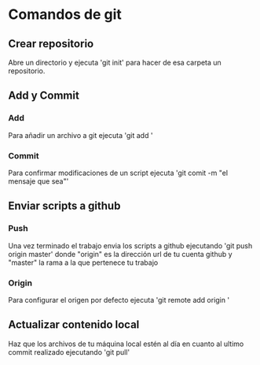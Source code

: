 # Comandos de git
## Crear repositorio
Abre un directorio y ejecuta 'git init' para hacer de esa carpeta un repositorio.
## Add y Commit
### Add
Para añadir un archivo a git ejecuta 'git add <el archivo que sea>'
### Commit
Para confirmar modificaciones de un script ejecuta 'git comit -m "el mensaje que sea"'
## Enviar scripts a github
### Push
Una vez terminado el trabajo envia los scripts a github ejecutando 'git push origin master' donde "origin" es la dirección url de tu cuenta github y "master" la rama a la que pertenece tu trabajo
### Origin
Para configurar el origen por defecto ejecuta 'git remote add origin <la url del servidor>'
## Actualizar contenido local
Haz que los archivos de tu máquina local estén al día en cuanto al ultimo commit realizado ejecutando 'git pull'
